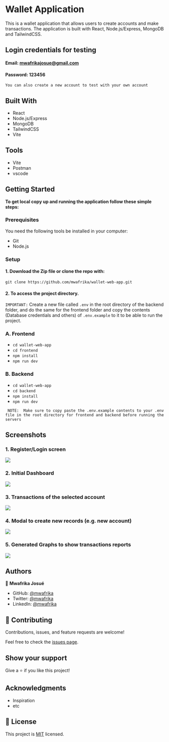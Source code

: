 # Wallet Application

This is a wallet application that allows users to create accounts and make transactions. The application is built with React, Node.js/Express, MongoDB and TailwindCSS. 


## Login credentials for testing
#### Email: mwafrikajosue@gmail.com
#### Password: 123456
`You can also create a new account to test with your own account`
## Built With
- React 
- Node.js/Express
- MongoDB
- TailwindCSS
- Vite

## Tools
- Vite
- Postman
- vscode

## Getting Started

**To get local copy up and running the application follow these simple steps:**

### Prerequisites

You need the following tools be installed in your computer:

- Git
- Node.js

### Setup

#### 1. Download the Zip file or clone the repo with:

   `git clone https://github.com/mwafrika/wallet-web-app.git`

#### 2. To access the project directory.

`IMPORTANT:` Create a new file called `.env` in the root directory of the backend folder, and do the same for the frontend folder and copy the contents (Database credentials and others) of `.env.example` to it to be able to run the project.

### A. Frontend
   - `cd wallet-web-app`
   - `cd frontend`
   - `npm install`
   - `npm run dev`

### B. Backend 
   - `cd wallet-web-app`
   - `cd backend`
   - `npm install`
   - `npm run dev` 

``` NOTE:  Make sure to copy paste the .env.example contents to your .env file in the root directory for frontend and backend before running the servers```


## Screenshots

### 1. Register/Login screen

![](./frontend/public/register.png)

### 2. Initial Dashboard 

![](./frontend/public/dashboard1.png)

### 3. Transactions of the selected account

![](./frontend/public/dashboard.png)

### 4. Modal to create new records (e.g. new account)

![](./frontend/public/popup.png)

### 5. Generated Graphs to show transactions reports

![](./frontend/public/report.png)

<!-- ## Live Demo -->

<!-- [Live Demo Link]() -->


## Authors

👤 **Mwafrika Josué**

- GitHub: [@mwafrika](https://github.com/mwafrika)
- Twitter: [@mwafrika](https://twitter.com/mwafrika_josue_)
- LinkedIn: [@mwafrika](https://linkedin.com/in/mwafrika-mufungizi)

## 🤝 Contributing

Contributions, issues, and feature requests are welcome!

Feel free to check the [issues page](https://github.com/mwafrika/frontend-challenge/issues).

## Show your support

Give a ⭐️ if you like this project!

## Acknowledgments

- Inspiration
- etc

## 📝 License

This project is [MIT](./MIT.md) licensed.


<!-- Please give us a brief summary of your program, what you're proud of, and what you wish you had done to improve it. This question is optional but we will take into account anything you say. -->


